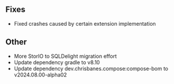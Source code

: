<!-- Formatting
## Additions  ?? New features

## Changes  ?? Behaviour changes

## Fixes  ?? Bugfixes

## Translation  ?? translation changes/updates

## Other  ?? Technical stuff, what happened behind the scene
-->
## Fixes
- Fixed crashes caused by certain extension implementation

## Other
- More StorIO to SQLDelight migration effort
- Update dependency gradle to v8.10
- Update dependency dev.chrisbanes.compose:compose-bom to v2024.08.00-alpha02
